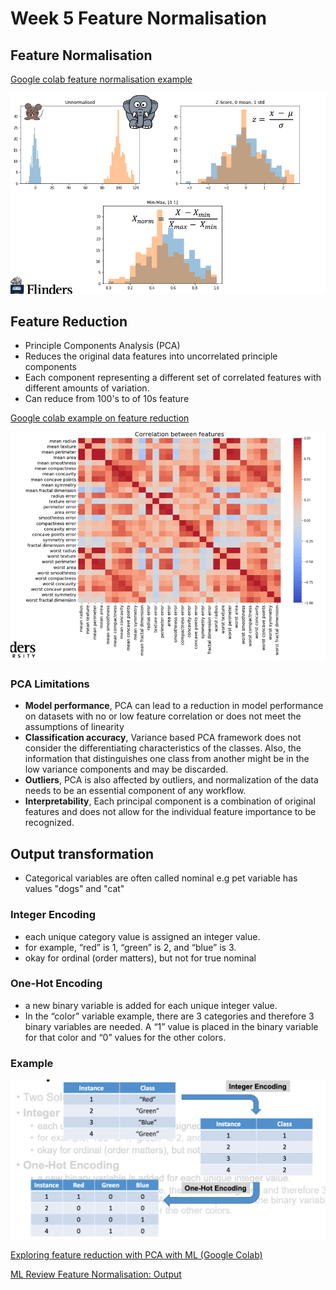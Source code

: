 # Week 5 Feature Normalisation

## Feature Normalisation

[Google colab feature normalisation example](https://colab.research.google.com/drive/1nbxaVa7YElj9EdG78q1iHhXYDzIjLBH0?usp=sharing)

![feature-normalisation](images/feature-normalisation.png)

## Feature Reduction

- Principle Components Analysis (PCA)
- Reduces the original data features into uncorrelated principle components
- Each component representing a different set of correlated features with different amounts of variation.
- Can reduce from 100's to of 10s feature

[Google colab example on feature reduction](https://colab.research.google.com/drive/1rOL7B6PGb-bovZ7z26K0daqTCzErZJpX?usp=sharing)

![correlation-matrix](images/example-1.png)

### PCA Limitations

- **Model performance**, PCA can lead to a reduction in model performance on datasets with no or low feature correlation or does not meet the assumptions of linearity
- **Classification accuracy**, Variance based PCA framework does not consider the differentiating characteristics of the classes. Also, the information that distinguishes one class from another might be in the low variance components and may be discarded.
- **Outliers**, PCA is also affected by outliers, and normalization of the
data needs to be an essential component of any workflow.
- **Interpretability**, Each principal component is a combination of original features and does not allow for the individual feature importance to be recognized.

## Output transformation

- Categorical variables are often called nominal e.g pet variable has values "dogs" and "cat"

### Integer Encoding

- each unique category value is assigned an integer value.
- for example, “red” is 1, “green” is 2, and “blue” is 3.
- okay for ordinal (order matters), but not for true nominal

### One-Hot Encoding

- a new binary variable is added for each unique integer value.
- In the “color” variable example, there are 3 categories and therefore 3
binary variables are needed. A “1” value is placed in the binary variable
for that color and “0” values for the other colors.

### Example

![output-transformation](images/output-transformation.png)

[Exploring feature reduction with PCA with ML (Google Colab)](https://colab.research.google.com/drive/1TqDnU8D5M4mNd9hmpDJRofiuj7V9l5Gc?usp=sharing)

[ML Review Feature Normalisation: Output](https://colab.research.google.com/drive/1LkHD_QTzqhmo6URWHxwlLXE8rytW02kD?usp=sharing)